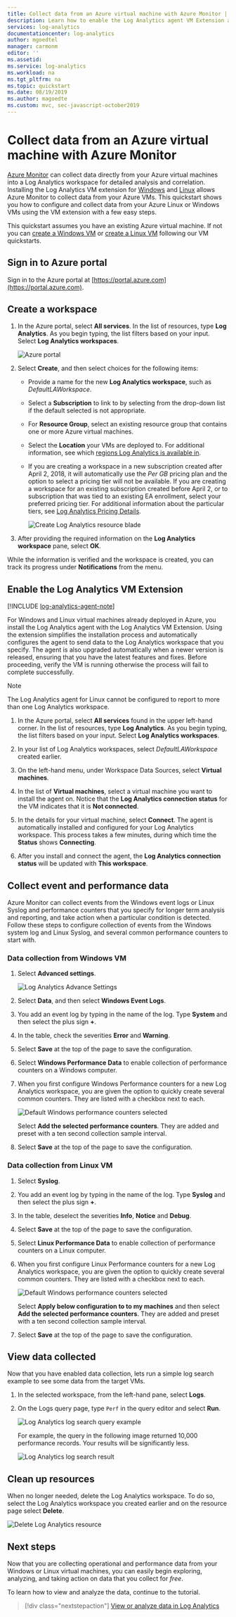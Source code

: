 ```yaml
---
title: Collect data from an Azure virtual machine with Azure Monitor | Microsoft Docs
description: Learn how to enable the Log Analytics agent VM Extension and enable collection of data from your Azure VMs with Log Analytics.
services: log-analytics
documentationcenter: log-analytics
author: mgoedtel
manager: carmonm
editor: ''
ms.assetid: 
ms.service: log-analytics
ms.workload: na
ms.tgt_pltfrm: na
ms.topic: quickstart
ms.date: 08/19/2019
ms.author: magoedte
ms.custom: mvc, sec-javascript-october2019
---
```


# Collect data from an Azure virtual machine with Azure Monitor

[Azure Monitor](../overview.md) can collect data directly from your Azure virtual machines into a Log Analytics workspace for detailed analysis and correlation. Installing the Log Analytics VM extension for [Windows](../../virtual-machines/extensions/oms-windows.md) and [Linux](../../virtual-machines/extensions/oms-linux.md) allows Azure Monitor to collect data from your Azure VMs. This quickstart shows you how to configure and collect data from your Azure Linux or Windows VMs using the VM extension with a few easy steps.  
 
This quickstart assumes you have an existing Azure virtual machine. If not you can [create a Windows VM](../../virtual-machines/windows/quick-create-portal.md) or [create a Linux VM](../../virtual-machines/linux/quick-create-cli.md) following our VM quickstarts.

## Sign in to Azure portal

Sign in to the Azure portal at [https://portal.azure.com](https://portal.azure.com). 

## Create a workspace

1. In the Azure portal, select **All services**. In the list of resources, type **Log Analytics**. As you begin typing, the list filters based on your input. Select **Log Analytics workspaces**.

    ![Azure portal](media/quick-collect-azurevm/azure-portal-log-analytics-workspaces.png)<br>  

2. Select **Create**, and then select choices for the following items:

   * Provide a name for the new **Log Analytics workspace**, such as *DefaultLAWorkspace*.  
   * Select a **Subscription** to link to by selecting from the drop-down list if the default selected is not appropriate.
   * For **Resource Group**, select an existing resource group that contains one or more Azure virtual machines.  
   * Select the **Location** your VMs are deployed to.  For additional information, see which [regions Log Analytics is available in](https://azure.microsoft.com/regions/services/).
   * If you are creating a workspace in a new subscription created after April 2, 2018, it will automatically use the *Per GB* pricing plan and the option to select a pricing tier will not be available.  If you are creating a workspace for an existing subscription created before April 2, or to subscription that was tied to an existing EA enrollment, select your preferred pricing tier.  For additional information about the particular tiers, see [Log Analytics Pricing Details](https://azure.microsoft.com/pricing/details/log-analytics/).
  
        ![Create Log Analytics resource blade](media/quick-collect-azurevm/create-log-analytics-workspace-azure-portal.png) 

3. After providing the required information on the **Log Analytics workspace** pane, select **OK**.  

While the information is verified and the workspace is created, you can track its progress under **Notifications** from the menu. 

## Enable the Log Analytics VM Extension

[!INCLUDE [log-analytics-agent-note](../../../includes/log-analytics-agent-note.md)] 

For Windows and Linux virtual machines already deployed in Azure, you install the Log Analytics agent with the Log Analytics VM Extension. Using the extension simplifies the installation process and automatically configures the agent to send data to the Log Analytics workspace that you specify. The agent is also upgraded automatically when a newer version is released, ensuring that you have the latest features and fixes. Before proceeding, verify the VM is running otherwise the process will fail to complete successfully.  

>[!NOTE]
>The Log Analytics agent for Linux cannot be configured to report to more than one Log Analytics workspace. 

1. In the Azure portal, select **All services** found in the upper left-hand corner. In the list of resources, type **Log Analytics**. As you begin typing, the list filters based on your input. Select **Log Analytics workspaces**.

2. In your list of Log Analytics workspaces, select *DefaultLAWorkspace* created earlier.

3. On the left-hand menu, under Workspace Data Sources, select **Virtual machines**.  

4. In the list of **Virtual machines**, select a virtual machine you want to install the agent on. Notice that the **Log Analytics connection status** for the VM indicates that it is **Not connected**.

5. In the details for your virtual machine, select **Connect**. The agent is automatically installed and configured for your Log Analytics workspace. This process takes a few minutes, during which time the **Status** shows **Connecting**.

6. After you install and connect the agent, the **Log Analytics connection status** will be updated with **This workspace**.

## Collect event and performance data

Azure Monitor can collect events from the Windows event logs or Linux Syslog and performance counters that you specify for longer term analysis and reporting, and take action when a particular condition is detected. Follow these steps to configure collection of events from the Windows system log and Linux Syslog, and several common performance counters to start with.  

### Data collection from Windows VM

1. Select **Advanced settings**.

    ![Log Analytics Advance Settings](media/quick-collect-azurevm/log-analytics-advanced-settings-azure-portal.png)

2. Select **Data**, and then select **Windows Event Logs**.

3. You add an event log by typing in the name of the log.  Type **System** and then select the plus sign **+**.

4. In the table, check the severities **Error** and **Warning**.

5. Select **Save** at the top of the page to save the configuration.

6. Select **Windows Performance Data** to enable collection of performance counters on a Windows computer.

7. When you first configure Windows Performance counters for a new Log Analytics workspace, you are given the option to quickly create several common counters. They are listed with a checkbox next to each.

    ![Default Windows performance counters selected](media/quick-collect-azurevm/windows-perfcounters-default.png)

    Select **Add the selected performance counters**.  They are added and preset with a ten second collection sample interval.
  
8. Select **Save** at the top of the page to save the configuration.

### Data collection from Linux VM

1. Select **Syslog**.  

2. You add an event log by typing in the name of the log.  Type **Syslog** and then select the plus sign **+**.  

3. In the table, deselect the severities **Info**, **Notice** and **Debug**. 

4. Select **Save** at the top of the page to save the configuration.

5. Select **Linux Performance Data** to enable collection of performance counters on a Linux computer. 

6. When you first configure Linux Performance counters for a new Log Analytics workspace, you are given the option to quickly create several common counters. They are listed with a checkbox next to each.

    ![Default Windows performance counters selected](media/quick-collect-azurevm/linux-perfcounters-azure-monitor.png)

    Select **Apply below configuration to to my machines** and then select **Add the selected performance counters**.  They are added and preset with a ten second collection sample interval.  

7. Select **Save** at the top of the page to save the configuration.

## View data collected

Now that you have enabled data collection, lets run a simple log search example to see some data from the target VMs.  

1. In the selected workspace, from the left-hand pane, select **Logs**.

2. On the Logs query page, type `Perf` in the query editor and select **Run**.

    ![Log Analytics log search query example](./media/quick-collect-windows-computer/log-analytics-portal-queryexample.png) 

    For example, the query in the following image returned 10,000 performance records. Your results will be significantly less.

    ![Log Analytics log search result](media/quick-collect-azurevm/log-analytics-search-perf.png)

## Clean up resources

When no longer needed, delete the Log Analytics workspace. To do so, select the Log Analytics workspace you created earlier and on the resource page select **Delete**.


![Delete Log Analytics resource](media/quick-collect-azurevm/log-analytics-portal-delete-resource.png)

## Next steps

Now that you are collecting operational and performance data from your Windows or Linux virtual machines, you can easily begin exploring, analyzing, and taking action on data that you collect for *free*.  

To learn how to view and analyze the data, continue to the tutorial.

> [!div class="nextstepaction"]
> [View or analyze data in Log Analytics](../../azure-monitor/learn/tutorial-viewdata.md)
